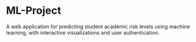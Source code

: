 # ML-Project
   A web application for predicting student academic risk levels using machine learning, with interactive visualizations and user authentication.
